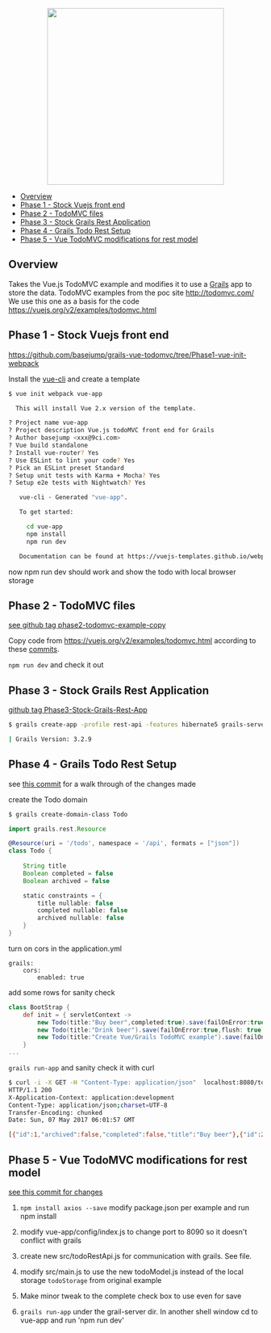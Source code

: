 <p align="center"><img src="https://cloud.githubusercontent.com/assets/187726/25786548/f88e486c-335c-11e7-8af0-8a7c470e4112.png" width="350"></p>

<!-- MarkdownTOC autolink="true" bracket="round" -->

- [Overview](#overview)
- [Phase 1 - Stock Vuejs front end](#phase-1---stock-vuejs-front-end)
- [Phase 2 - TodoMVC files](#phase-2---todomvc-files)
- [Phase 3 - Stock Grails Rest Application](#phase-3---stock-grails-rest-application)
- [Phase 4 - Grails Todo Rest Setup](#phase-4---grails-todo-rest-setup)
- [Phase 5 - Vue TodoMVC modifications for rest model](#phase-5---vue-todomvc-modifications-for-rest-model)

<!-- /MarkdownTOC -->

## Overview

Takes the Vue.js TodoMVC example and modifies it to use a [Grails](https://grails.org/) app to store the data.
TodoMVC examples from the poc site http://todomvc.com/
We use this one as a basis for the code https://vuejs.org/v2/examples/todomvc.html

## Phase 1 - Stock Vuejs front end
https://github.com/basejump/grails-vue-todomvc/tree/Phase1-vue-init-webpack

Install the [vue-cli](https://github.com/vuejs/vue-cli) and create a template

``` bash
$ vue init webpack vue-app

  This will install Vue 2.x version of the template.

? Project name vue-app
? Project description Vue.js todoMVC front end for Grails
? Author basejump <xxx@9ci.com>
? Vue build standalone
? Install vue-router? Yes
? Use ESLint to lint your code? Yes
? Pick an ESLint preset Standard
? Setup unit tests with Karma + Mocha? Yes
? Setup e2e tests with Nightwatch? Yes

   vue-cli · Generated "vue-app".

   To get started:

     cd vue-app
     npm install
     npm run dev

   Documentation can be found at https://vuejs-templates.github.io/webpack
```

now npm run dev should work and show the todo with local browser storage


## Phase 2 - TodoMVC files
[see github tag phase2-todomvc-example-copy](https://github.com/basejump/grails-vue-todomvc/tree/Phase2-todomvc-example-copy)

Copy code from https://vuejs.org/v2/examples/todomvc.html according to these [commits](https://github.com/basejump/grails-vue-todomvc/commit/e44c9aaa33b2d639a034ce95688e3235607b857c). 

`npm run dev` and check it out

## Phase 3 - Stock Grails Rest Application
[github tag Phase3-Stock-Grails-Rest-App](https://github.com/basejump/grails-vue-todomvc/tree/Phase3-Stock-Grails-Rest-App)


``` bash
$ grails create-app -profile rest-api -features hibernate5 grails-server

| Grails Version: 3.2.9
```

## Phase 4 - Grails Todo Rest Setup
see [this commit](https://github.com/basejump/grails-vue-todomvc/commit/2c252c176a8ffbe411883a661eb9d504a83a5ca1) for a walk through of the changes made

create the Todo domain

``` bash
$ grails create-domain-class Todo
```

``` groovy
import grails.rest.Resource

@Resource(uri = '/todo', namespace = '/api', formats = ["json"])
class Todo {
	
	String title
	Boolean completed = false
	Boolean archived = false

    static constraints = {
    	title nullable: false
    	completed nullable: false
    	archived nullable: false
    }
}
```

turn on cors in the application.yml

```
grails:
    cors:
        enabled: true
```

add some rows for sanity check
``` groovy
class BootStrap {
    def init = { servletContext ->
        new Todo(title:"Buy beer",completed:true).save(failOnError:true,flush: true)
        new Todo(title:"Drink beer").save(failOnError:true,flush: true)
        new Todo(title:"Create Vue/Grails TodoMVC example").save(failOnError:true,flush: true)
    }
...
```

`grails run-app` and sanity check it with curl

``` bash
$ curl -i -X GET -H "Content-Type: application/json"  localhost:8080/todo
HTTP/1.1 200
X-Application-Context: application:development
Content-Type: application/json;charset=UTF-8
Transfer-Encoding: chunked
Date: Sun, 07 May 2017 06:01:57 GMT

[{"id":1,"archived":false,"completed":false,"title":"Buy beer"},{"id":2,"archived":false,"completed":false,"title":"Drink beer"}]
```

## Phase 5 - Vue TodoMVC modifications for rest model
[see this commit for changes](https://github.com/basejump/grails-vue-todomvc/commit/37da7efa416993a2b942ac7746778473e24d9ddf) 

1. `npm install axios --save` modify package.json per example and run npm install

2. modify vue-app/config/index.js to change port to 8090 so it doesn't conflict with grails

3. create new src/todoRestApi.js for communication with grails. See file.

4. modify src/main.js to use the new todoModel.js instead of the local storage `todoStorage` from original example

5. Make minor tweak to the complete check box to use even for save

5. `grails run-app` under the grail-server dir. In another shell window cd to vue-app and run 'npm run dev'







